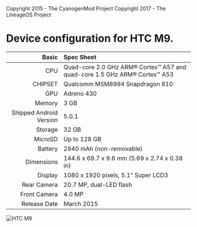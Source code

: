 Copyright 2015 - The CyanogenMod Project
Copyright 2017 - The LineageOS Project

Device configuration for HTC M9.
=====================================

Basic   | Spec Sheet
-------:|:-------------------------
CPU     | Quad-core 2.0 GHz ARM® Cortex™ A57 and quad-core 1.5 GHz ARM® Cortex™ A53
CHIPSET | Qualcomm MSM8994 Snapdragon 810
GPU     | Adreno 430
Memory  | 3 GB
Shipped Android Version | 5.0.1
Storage | 32 GB
MicroSD | Up to 128 GB
Battery | 2840 mAh (non-removable)
Dimensions | 144.6 x 69.7 x 9.6 mm (5.69 x 2.74 x 0.38 in)
Display | 1080 x 1920 pixels, 5.1" Super LCD3
Rear Camera  | 20.7 MP, dual-LED flash
Front Camera | 4.0 MP
Release Date | March 2015

![HTC M9](http://cdn2.gsmarena.com/vv/pics/htc/htc-one-m9-3.jpg "HTC M9")
